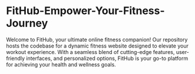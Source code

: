 # FitHub-Empower-Your-Fitness-Journey
Welcome to FitHub, your ultimate online fitness companion! Our repository hosts the codebase for a dynamic fitness website designed to elevate your workout experience. With a seamless blend of cutting-edge features, user-friendly interfaces, and personalized options, FitHub is your go-to platform for achieving your health and wellness goals.

